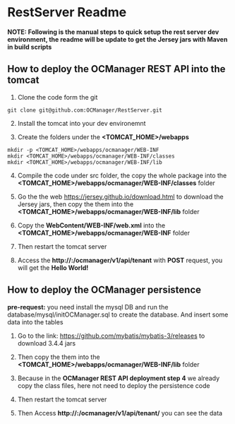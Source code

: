 # RestServer Readme

__NOTE: Following is the manual steps to quick setup the rest server dev environment, the readme will be update to get the Jersey jars with Maven in build scripts__

## How to deploy the OCManager REST API into the tomcat

1. Clone the code form the git
```
git clone git@github.com:OCManager/RestServer.git
```

2. Install the tomcat into your dev environemnt

3. Create the folders under the __<TOMCAT_HOME>/webapps__
```
mkdir -p <TOMCAT_HOME>/webapps/ocmanager/WEB-INF
mkdir <TOMCAT_HOME>/webapps/ocmanager/WEB-INF/classes
mkdir <TOMCAT_HOME>/webapps/ocmanager/WEB-INF/lib
```

4. Compile the code under src folder, the copy the whole package into the __<TOMCAT_HOME>/webapps/ocmanager/WEB-INF/classes__ folder

5. Go the the web https://jersey.github.io/download.html
to download the Jersey jars, then copy the them into the __<TOMCAT_HOME>/webapps/ocmanager/WEB-INF/lib__ folder

6. Copy the __WebContent/WEB-INF/web.xml__ into the __<TOMCAT_HOME>/webapps/ocmanager/WEB-INF__ folder

7. Then restart the tomcat server

8. Access the __http://<your tomcat server>:<port>/ocmanager/v1/api/tenant__ with __POST__ request, you will get the __Hello World!__



## How to deploy the OCManager persistence

__pre-request:__ you need install the mysql DB and run the database/mysql/initOCManager.sql to create the database. And insert some data into the tables

1. Go to the link: https://github.com/mybatis/mybatis-3/releases to download 3.4.4 jars

2. Then copy the them into the __<TOMCAT_HOME>/webapps/ocmanager/WEB-INF/lib__ folder

3. Because in the __OCManager REST API deployment step 4__ we already copy the class files, here not need to deploy the persistence code

4. Then restart the tomcat server

5. Then Access __http://<your tomcat server>:<port>/ocmanager/v1/api/tenant/<tenant id>__ you can see the data
